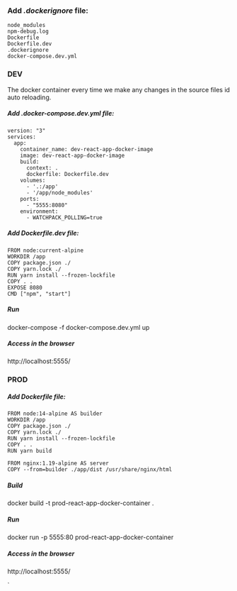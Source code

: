 ### Add *.dockerignore* file:

    node_modules
    npm-debug.log
    Dockerfile
    Dockerfile.dev
    .dockerignore
    docker-compose.dev.yml

### DEV

The docker container every time we make any changes in the source files id auto reloading.

##### Add *.docker-compose.dev.yml* file:
    version: "3"
    services:
      app:
        container_name: dev-react-app-docker-image
        image: dev-react-app-docker-image
        build:
          context: .
          dockerfile: Dockerfile.dev
        volumes:
          - '.:/app'
          - '/app/node_modules'
        ports:
          - "5555:8080"
        environment:
          - WATCHPACK_POLLING=true

##### Add *Dockerfile.dev* file:
    FROM node:current-alpine    
    WORKDIR /app
    COPY package.json ./
    COPY yarn.lock ./
    RUN yarn install --frozen-lockfile
    COPY . .
    EXPOSE 8080
    CMD ["npm", "start"]

##### Run

docker-compose -f docker-compose.dev.yml up

##### Access in the browser

http://localhost:5555/

### PROD

##### Add *Dockerfile* file:

    FROM node:14-alpine AS builder
    WORKDIR /app
    COPY package.json ./
    COPY yarn.lock ./
    RUN yarn install --frozen-lockfile
    COPY . .
    RUN yarn build
    
    FROM nginx:1.19-alpine AS server
    COPY --from=builder ./app/dist /usr/share/nginx/html

##### Build

docker build -t prod-react-app-docker-container .

##### Run

docker run -p 5555:80 prod-react-app-docker-container

##### Access in the browser

http://localhost:5555/



`

